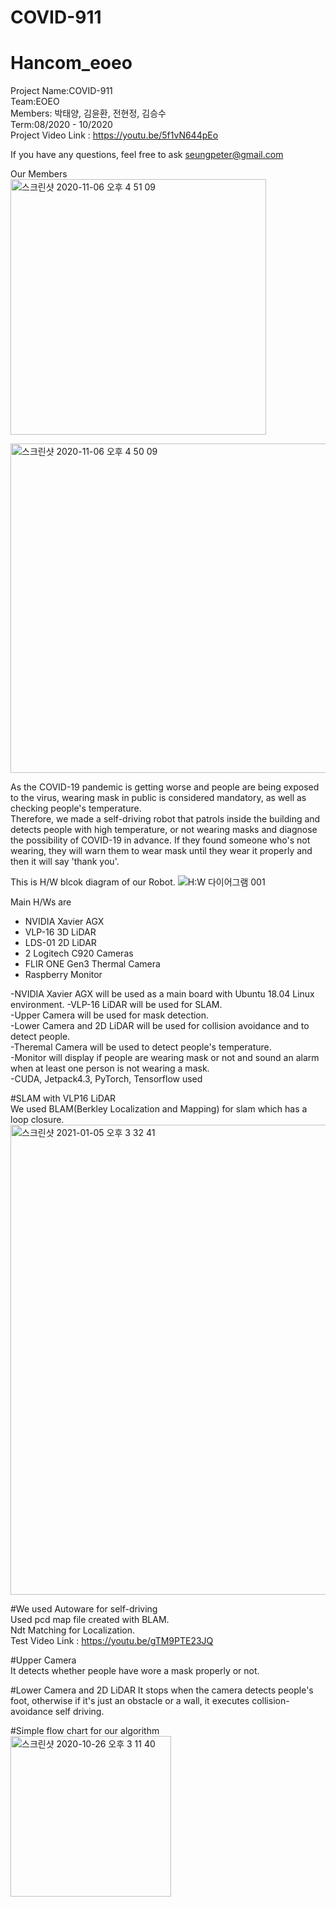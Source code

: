 # COVID-911

# Hancom_eoeo
  

Project Name:COVID-911   
Team:EOEO   
Members: 박태양, 김윤환, 전현정, 김승수   
Term:08/2020 - 10/2020   
Project Video Link : https://youtu.be/5f1vN644pEo   

If you have any questions, feel free to ask seungpeter@gmail.com   

Our Members   
<img width="409" alt="스크린샷 2020-11-06 오후 4 51 09" src="https://user-images.githubusercontent.com/66055313/98340209-57f3cc80-2050-11eb-85cb-211f9488efd9.png">   


<img width="527" alt="스크린샷 2020-11-06 오후 4 50 09" src="https://user-images.githubusercontent.com/66055313/98340102-2b3fb500-2050-11eb-910d-6c02d1f01a56.png">

  
As the COVID-19 pandemic is getting worse and people are being exposed to the virus, wearing mask in public is considered mandatory, as well as checking people's temperature.    
Therefore, we made a self-driving robot that patrols inside the building and detects people with high temperature, or not wearing masks and diagnose the possibility of COVID-19 in advance. If they found someone who's not wearing, they will warn them to wear mask until they wear it properly and then it will say 'thank you'.   


This is H/W blcok diagram of our Robot.
![H:W 다이어그램 001](https://user-images.githubusercontent.com/66055313/97284762-c54f7280-1884-11eb-9304-952abccadbb0.jpeg)





Main H/Ws are   

* NVIDIA Xavier AGX   
* VLP-16 3D LiDAR   
* LDS-01 2D LiDAR
* 2 Logitech C920 Cameras 
* FLIR ONE Gen3 Thermal Camera   
* Raspberry Monitor


-NVIDIA Xavier AGX will be used as a main board with Ubuntu 18.04 Linux environment. 
-VLP-16 LiDAR will be used for SLAM.   
-Upper Camera will be used for mask detection.   
-Lower Camera and 2D LiDAR will be used for collision avoidance and to detect people.   
-Theremal Camera will be used to detect people's temperature.   
-Monitor will display if people are wearing mask or not and sound an alarm when at least one person is not wearing a mask.   
-CUDA, Jetpack4.3, PyTorch, Tensorflow used


#SLAM with VLP16 LiDAR   
We used BLAM(Berkley Localization and Mapping) for slam which has a loop closure.   
<img width="752" alt="스크린샷 2021-01-05 오후 3 32 41" src="https://user-images.githubusercontent.com/66055313/103614195-6173b500-4f6b-11eb-9c5f-11b3cda6808d.png">   

#We used Autoware for self-driving   
Used pcd map file created with BLAM.   
Ndt Matching for Localization.   
Test Video Link : https://youtu.be/gTM9PTE23JQ   

#Upper Camera   
It detects whether people have wore a mask properly or not.   

#Lower Camera and 2D LiDAR
It stops when the camera detects people's foot, otherwise if it's just an obstacle or a wall, it executes collision-avoidance self driving.   

#Simple flow chart for our algorithm   
<img width="257" alt="스크린샷 2020-10-26 오후 3 11 40" src="https://user-images.githubusercontent.com/66055313/97139333-a0cc9b00-179d-11eb-8dbb-c52e0b0fe7b6.png">




